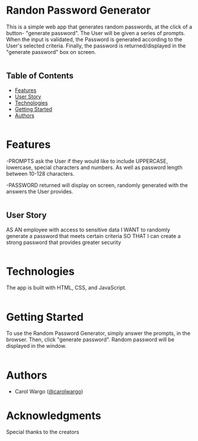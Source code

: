# Randon Password Generator
This is a simple web app that generates random passwords, at the click of a button- "generate password". The User will be given a series of prompts. When the input is validated, the Password is generated according to the User's selected criteria. Finally, the password is returned/displayed in the "generate password" box on screen. 
```
```
## Table of Contents
- [Features](#features)
- [User Story](#user-story)
- [Technologies](#technologies)
- [Getting Started](#getting-started)
- [Authors](#authors)
```
```
# Features
-PROMPTS ask the User if they would like to include UPPERCASE, lowercase, special characters and numbers. As well as password length between 10-128 characters.

-PASSWORD returned will display on screen, randomly generated with the answers the User provides. 
```
```
## User Story
AS AN employee with access to sensitive data
I WANT to randomly generate a password that meets certain criteria
SO THAT I can create a strong password that provides greater security
```
```
#   Technologies
The app is built with HTML, CSS, and JavaScript. 
```
```
# Getting Started
To use the Random Password Generator, simply answer the prompts, in the browser. Then, click "generate password". Random password will be displayed in the window.
```
```
# Authors
- Carol Wargo  ([@carolwargo](https://github.com/carolwargo))
# Acknowledgments
Special thanks to the creators






